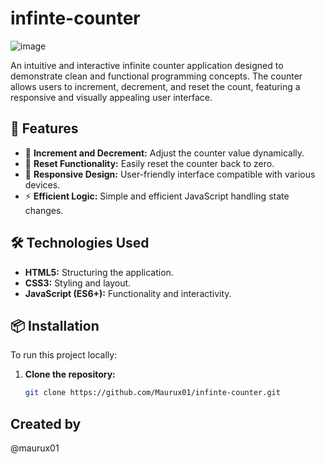 # infinte-counter
![image](https://github.com/user-attachments/assets/280e1ae2-8338-4ccf-a4e9-8ad142633b58)

An intuitive and interactive infinite counter application designed to demonstrate clean and functional programming concepts. The counter allows users to increment, decrement, and reset the count, featuring a responsive and visually appealing user interface.

## 🚀 Features

- 🔼 **Increment and Decrement:** Adjust the counter value dynamically.
- 🔄 **Reset Functionality:** Easily reset the counter back to zero.
- 📱 **Responsive Design:** User-friendly interface compatible with various devices.
- ⚡ **Efficient Logic:** Simple and efficient JavaScript handling state changes.

## 🛠️ Technologies Used

- **HTML5:** Structuring the application.
- **CSS3:** Styling and layout.
- **JavaScript (ES6+):** Functionality and interactivity.

## 📦 Installation

To run this project locally:

1. **Clone the repository:**
   ```bash
   git clone https://github.com/Maurux01/infinte-counter.git

## Created by 
@maurux01
